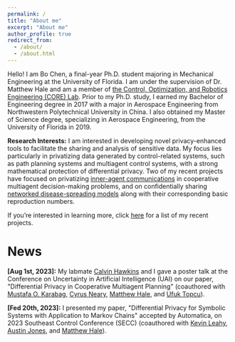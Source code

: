 ```yaml
---
permalink: /
title: "About me"
excerpt: "About me"
author_profile: true
redirect_from: 
  - /about/
  - /about.html
---
```


Hello! I am Bo Chen, a final-year Ph.D. student majoring in Mechanical Engineering at the University of Florida. I am under the supervision of Dr. Matthew Hale and am a member of [the Control, Optimization, and Robotics Engineering (CORE) Lab](https://corelab.mae.ufl.edu/). Prior to my Ph.D. study, I earned my Bachelor of Engineering degree in 2017 with a major in Aerospace Engineering from Northwestern Polytechnical University in China. I also obtained my Master of Science degree, specializing in Aerospace Engineering, from the University of Florida in 2019.

**Research Interests:**
I am interested in developing novel privacy-enhanced tools to facilitate the sharing and analysis of sensitive data. My focus lies particularly in privatizing data generated by control-related systems, such as path planning systems and multiagent control systems, with a strong mathematical protection of differential privacy. Two of my recent projects have focused on privatizing [inner-agent communications](/bo-chenuf.github.io/publications/) in cooperative multiagent decision-making problems, and on confidentially sharing [networked disease-spreading models](/bo-chenuf.github.io/publications/) along with their corresponding basic reproduction numbers.

If you’re interested in learning more, click [here](/bo-chenuf.github.io/publications/) for a list of my recent projects.

News
======
<b>[Aug 1st, 2023]:</b> My labmate [Calvin Hawkins](https://scholar.google.com/citations?user=hDJrB44AAAAJ&hl=en) and I gave a poster talk at the Conference on Uncertainty in Artificial Intelligence (UAI) on our paper, "Differential Privacy in Cooperative Multiagent Planning" (coauthored with [Mustafa O. Karabag](https://scholar.google.com/citations?user=PbKuWIwAAAAJ&hl=en), [Cyrus Neary](https://www.cyrusneary.com/), [Matthew Hale](https://corelab.mae.ufl.edu/hale.html), and [Ufuk Topcu](http://www.ae.utexas.edu/facultysites/topcu/wiki/index.php/Main_Page)).

<b>[Fed 20th, 2023]:</b> I presented my paper, "Differential Privacy for Symbolic Systems with Application to Markov Chains" accepted by Automatica, on 2023 Southeast Control Conference (SECC) (coauthored with [Kevin Leahy](https://www.wpi.edu/people/faculty/kleahy), [Austin Jones](https://scholar.google.com/citations?user=bAu_uKoAAAAJ&hl=en), and [Matthew Hale](https://corelab.mae.ufl.edu/hale.html)).

